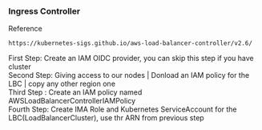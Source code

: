 ### Ingress Controller 

Reference
```
https://kubernetes-sigs.github.io/aws-load-balancer-controller/v2.6/
```
First Step: Create an IAM OIDC provider, you can skip this step if you have cluster<br>
Second Step: Giving access to our nodes | Donload an IAM policy for the LBC | copy any other region one<br>
Third Step : Create an IAM policy named AWSLoadBalancerControllerIAMPolicy<br>
Fourth Step: Create IMA Role and Kubernetes ServiceAccount for the LBC(LoadBalancerCluster), use thr ARN from previous step


